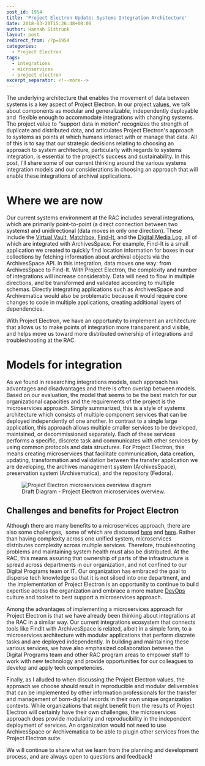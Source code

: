 ```yaml
---
post_id: 1954
title: 'Project Electron Update: Systems Integration Architecture'
date: 2018-03-20T15:26:48+00:00
author: Hannah Sistrunk
layout: post
redirect_from: /?p=1954
categories:
  - Project Electron
tags:
  - integrations
  - microservices
  - project electron
excerpt_separator: <!--more-->
---
```

The underlying architecture that enables the movement of data between systems is a key aspect of Project Electron. In our project [values](http://projectelectron.rockarch.org/), we talk about components as modular and generalizable, independently deployable and  flexible enough to accommodate integrations with changing systems. The project value to "support data in motion" recognizes the strength of duplicate and distributed data, and articulates Project Electron's approach to systems as points at which humans interact with or manage that data. All of this is to say that our strategic decisions relating to choosing an approach to system architecture, particularly with regards to systems integration, is essential to the project's success and sustainability. In this post, I'll share some of our current thinking around the various systems integration models and our considerations in choosing an approach that will enable these integrations of archival applications.<!--more-->

# Where we are now

Our current systems environment at the RAC includes several integrations, which are primarily point-to-point (a direct connection between two systems) and unidirectional (data moves in only one direction). These include the [Virtual Vault](/virtual-vault-making-access-to-digitized-records-easier), [Matchbox](/get-ready-to-meet-your-matchbox), [Find-It](/the-master-shelf-list-where-we-go-from-here), and the [Digital Media Log](/getting-more-out-of-and-into-your-collections-management-system-digital-media-log), all of which are integrated with ArchivesSpace. For example, Find-It is a small application we created to quickly find location information for boxes in our collections by fetching information about archival objects via the ArchivesSpace API. In this integration, data moves one way: from ArchivesSpace to Find-It. With Project Electron, the complexity and number of integrations will increase considerably. Data will need to flow in multiple directions, and be transformed and validated according to multiple schemas. Directly integrating applications such as ArchivesSpace and Archivematica would also be problematic because it would require core changes to code in multiple applications, creating additional layers of dependencies.

With Project Electron, we have an opportunity to implement an architecture that allows us to make points of integration more transparent and visible, and helps move us toward more distributed ownership of integrations and troubleshooting at the RAC.

# Models for integration

As we found in researching integrations models, each approach has advantages and disadvantages and there is often overlap between models. Based on our evaluation, the model that seems to be the best match for our organizational capacities and the requirements of the project is the microservices approach. Simply summarized, this is a style of systems architecture which consists of multiple component services that can be deployed independently of one another. In contrast to a single large application, this approach allows multiple smaller services to be developed, maintained, or decommissioned separately. Each of these services performs a specific, discrete task and communicates with other services by using common protocols and data structures. For Project Electron, this means creating microservices that facilitate communication, data creation, updating, transformation and validation between the transfer application we are developing, the archives management system (ArchivesSpace), preservation system (Archivematica), and the repository (Fedora).

<figure>
<img src="{{ site.baseurl }}/wp-content/uploads/2018/03/Draft-PE-service-based-architecture-overview.png" alt="Project Electron microservices overview diagram">
<figcaption>Draft Diagram - Project Electron microservices overview.</figcaption>
</figure>

## Challenges and benefits for Project Electron

Although there are many benefits to a microservices approach, there are also some challenges,  some of which are discussed [here](http://basho.com/posts/technical/microservices-please-dont/) and [here](https://martinfowler.com/articles/microservice-trade-offs.html). Rather than having complexity across one unified system, microservices distributes complexity across multiple services. Therefore, troubleshooting problems and maintaining system health must also be distributed. At the RAC, this means assuring that ownership of parts of the infrastructure is spread across departments in our organization, and not confined to our Digital Programs team or IT. Our organization has embraced the goal to disperse tech knowledge so that it is not siloed into one department, and  the implementation of Project Electron is an opportunity to continue to build expertise across the organization and embrace a more mature [DevOps](https://en.wikipedia.org/wiki/DevOps) culture and toolset to best support a microservices approach.

Among the advantages of implementing a microservices approach for Project Electron is that we have already been thinking about integrations at the RAC in a similar way. Our current integrations ecosystem that connects tools like FindIt with ArchivesSpace is related, albeit in a simple form, to a microservices architecture with modular applications that perform discrete tasks and are deployed independently. In building and maintaining these various services, we have also emphasized collaboration between the Digital Programs team and other RAC program areas to empower staff to work with new technology and provide opportunities for our colleagues to develop and apply tech competencies.    

Finally, as I alluded to when discussing the Project Electron values, the approach we choose should result in reproducible and modular deliverables that can be implemented by other information professionals for the transfer and management of born-digital records in their own unique organization contexts. While organizations that might benefit from the results of Project Electron will certainly have their own challenges, the microservices approach does provide modularity and reproducibility in the independent deployment of services. An organization would not need to use ArchivesSpace or Archivematica to be able to plugin other services from the Project Electron suite.

We will continue to share what we learn from the planning and development process, and are always open to questions and feedback!
